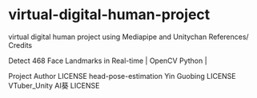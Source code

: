 # virtual-digital-human-project
virtual digital human project using Mediapipe and Unitychan
References/ Credits

Detect 468 Face Landmarks in Real-time | OpenCV Python | 

Project 	Author 	LICENSE
head-pose-estimation 	Yin Guobing 	LICENSE
VTuber_Unity 	AI葵 	LICENSE
 
